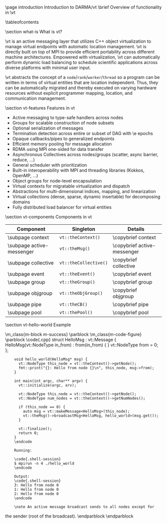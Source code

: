 \page introduction Introduction to DARMA/vt
\brief Overview of functionality in \vt

\tableofcontents

\section what-is What is vt?

\vt is an active messaging layer that utilizes C++ object virtualization to
manage virtual endpoints with automatic location management. \vt is directly
built on top of MPI to provide efficient portability across different machine
architectures. Empowered with virtualization, \vt can automatically perform
dynamic load balancing to schedule scientific applications across diverse
platforms with minimal user input.

\vt abstracts the concept of a `node`/`rank`/`worker`/`thread` so a program can
be written in terms of virtual entities that are location independent. Thus,
they can be automatically migrated and thereby executed on varying hardware
resources without explicit programmer mapping, location, and communication
management.

\section vt-features Features in vt

-  Active messaging to type-safe handlers across nodes
-  Groups for scalable construction of node subsets
-  Optional serialization of messages
-  Termination detection across entire or subset of DAG with \e epochs
-  Opaque callbacks/pipes to generalized endpoints
-  Efficient memory pooling for message allocation
-  RDMA using MPI one-sided for data transfer
-  Asynchronous Collectives across nodes/groups (scatter, async barrier, reduce, ...)
-  General scheduler with prioritization
-  Built-in interoperability with MPI and threading libraries (Kokkos, OpenMP, ...)
-  Object groups for node-level encapsulation
-  Virtual contexts for migratable virtualization and dispatch
-  Abstractions for multi-dimensional indices, mapping, and linearization
-  Virtual collections (dense, sparse, dynamic insertable) for decomposing domains
-  Fully distributed load balancer for virtual entities

\section vt-components Components in vt

| Component                   | Singleton             | Details                     |
| --------------------------- | --------------------- | --------------------------- |
| \subpage context            | `vt::theContext()`    | \copybrief context          |
| \subpage active-messenger   | `vt::theMsg()`        | \copybrief active-messenger |
| \subpage collective         | `vt::theCollective()` | \copybrief collective       |
| \subpage event              | `vt::theEvent()`      | \copybrief event            |
| \subpage group              | `vt::theGroup()`      | \copybrief group            |
| \subpage objgroup           | `vt::theObjGroup()`   | \copybrief objgroup         |
| \subpage pipe               | `vt::theCB()`         | \copybrief pipe             |
| \subpage pool               | `vt::thePool()`       | \copybrief pool             |

\section vt-hello-world Example

\m_class{m-block m-success}
\parblock
    \m_class{m-code-figure} \parblock
        \code{.cpp}
        struct HelloMsg : vt::Message {
          HelloMsg(vt::NodeType in_from) : from(in_from) { }
          vt::NodeType from = 0;
        };

        void hello_world(HelloMsg* msg) {
          vt::NodeType this_node = vt::theContext()->getNode();
          fmt::print("{}: Hello from node {}\n", this_node, msg->from);
        }

        int main(int argc, char** argv) {
          vt::initialize(argc, arv);

          vt::NodeType this_node = vt::theContext()->getNode();
          vt::NodeType num_nodes = vt::theContext()->getNumNodes();

          if (this_node == 0) {
            auto msg = vt::makeMessage<HelloMsg>(this_node);
            vt::theMsg()->broadcastMsg<HelloMsg, hello_world>(msg.get());
          }

          vt::finalize();
          return 0;
        }
        \endcode

        Running:

        \code{.shell-session}
        $ mpirun -n 4 ./hello_world
        \endcode

        Output:
        \code{.shell-session}
        3: Hello from node 0
        1: Hello from node 0
        2: Hello from node 0
        \endcode

        \note An active message broadcast sends to all nodes except for
the sender (root of the broadcast).
    \endparblock
\endparblock
